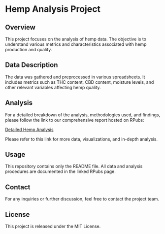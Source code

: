 # Hemp Analysis Project

## Overview
This project focuses on the analysis of hemp data. The objective is to understand various metrics and characteristics associated with hemp production and quality.

## Data Description
The data was gathered and preprocessed in various spreadsheets. It includes metrics such as THC content, CBD content, moisture levels, and other relevant variables affecting hemp quality.

## Analysis
For a detailed breakdown of the analysis, methodologies used, and findings, please follow the link to our comprehensive report hosted on RPubs:

[Detailed Hemp Analysis](https://rpubs.com/ziehro/1007356)

Please refer to this link for more data, visualizations, and in-depth analysis.

## Usage
This repository contains only the README file. All data and analysis procedures are documented in the linked RPubs page.

## Contact
For any inquiries or further discussion, feel free to contact the project team.

## License
This project is released under the MIT License.
